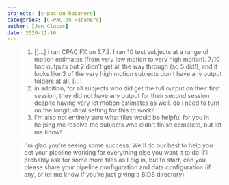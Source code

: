 ```yaml
---
projects: [c-pac-on-habanero]
categories: [C-PAC on Habanero]
author: [Jon Clucas]
date: 2020-11-16
---
```


<!--more-->

> 1. []…] i ran CPAC:FX on 1.7.2. I ran 10 test subjects at a range of motion estimates (from very low motion to very high motion).
7/10 had  outputs but 2 didn't get all the way through (so 5 did!), and it looks like 3 of the very high motion subjects don't have any output folders at all. […]
> 2. in addition, for all subjects who did get the full output on their first session, they did not have any output for their second session despite having very lot motion estimates as well. do i need to turn on the longitudinal setting for this to work?
> 3. i'm also not entirely sure what files would be helpful for you in helping me resolve the subjects who didn't finish complete, but let me know!

> I'm glad you're seeing some success. We'll do our best to help you get your pipeline working for everything else you want it to do. I'll probably ask for some more files as I dig in, but to start, can you please share your pipeline configuration and data configuration (if any, or let me know if you're just giving a BIDS directory)